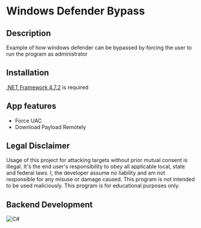 # Windows Defender Bypass 
## Description 
 Example of how windows defender can be bypassed by forcing the user to run the program as administrator 
## Installation 
 <a href="https://dotnet.microsoft.com/en-us/download/dotnet-framework/net472">.NET Framework 4.7.2</a> is required 
## App features 
 - Force UAC
- Download Payload Remotely 
 
## Legal Disclaimer
Usage of this project for attacking targets without prior mutual consent is illegal. It's the end user's responsibility to obey all applicable local, state and federal laws. I, the developer assume no liability and am not responsible for any misuse or damage caused. This program is not intended to be used maliciously. This program is for educational purposes only.


## Backend Development 
 ![C#](https://img.shields.io/badge/c%23-%23239120.svg?style=for-the-badge&logo=c-sharp&logoColor=white) 
 
